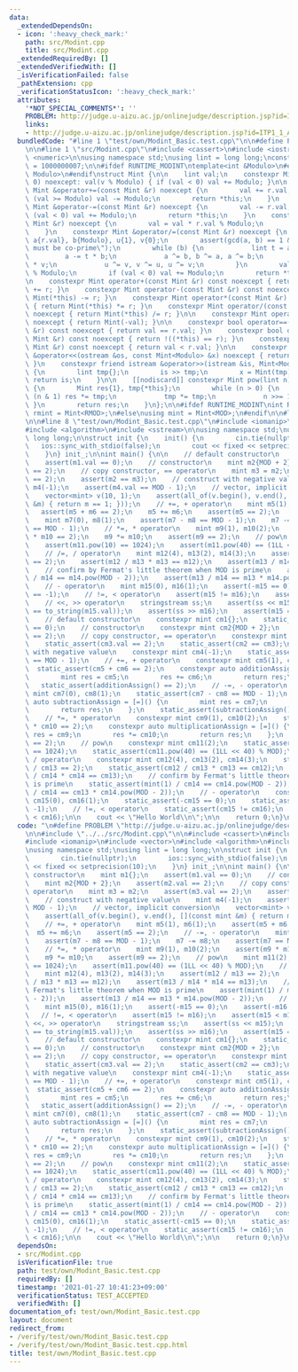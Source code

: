```yaml
---
data:
  _extendedDependsOn:
  - icon: ':heavy_check_mark:'
    path: src/Modint.cpp
    title: src/Modint.cpp
  _extendedRequiredBy: []
  _extendedVerifiedWith: []
  _isVerificationFailed: false
  _pathExtension: cpp
  _verificationStatusIcon: ':heavy_check_mark:'
  attributes:
    '*NOT_SPECIAL_COMMENTS*': ''
    PROBLEM: http://judge.u-aizu.ac.jp/onlinejudge/description.jsp?id=ITP1_1_A
    links:
    - http://judge.u-aizu.ac.jp/onlinejudge/description.jsp?id=ITP1_1_A
  bundledCode: "#line 1 \"test/own/Modint_Basic.test.cpp\"\n\n#define PROBLEM \"http://judge.u-aizu.ac.jp/onlinejudge/description.jsp?id=ITP1_1_A\"\
    \n\n#line 1 \"src/Modint.cpp\"\n#include <cassert>\n#include <iostream>\n#include\
    \ <numeric>\n\nusing namespace std;\nusing lint = long long;\nconstexpr int MOD\
    \ = 1000000007;\n\n#ifdef RUNTIME_MODINT\ntemplate<int &Modulo>\n#else\n\ntemplate<int\
    \ Modulo>\n#endif\nstruct Mint {\n\n    lint val;\n    constexpr Mint(lint v =\
    \ 0) noexcept: val(v % Modulo) { if (val < 0) val += Modulo; }\n\n    constexpr\
    \ Mint &operator+=(const Mint &r) noexcept {\n        val += r.val;\n        if\
    \ (val >= Modulo) val -= Modulo;\n        return *this;\n    }\n    constexpr\
    \ Mint &operator-=(const Mint &r) noexcept {\n        val -= r.val;\n        if\
    \ (val < 0) val += Modulo;\n        return *this;\n    }\n    constexpr Mint &operator*=(const\
    \ Mint &r) noexcept {\n        val = val * r.val % Modulo;\n        return *this;\n\
    \    }\n    constexpr Mint &operator/=(const Mint &r) noexcept {\n        lint\
    \ a{r.val}, b{Modulo}, u{1}, v{0};\n        assert(gcd(a, b) == 1 && \"a and b\
    \ must be co-prime\");\n        while (b) {\n            lint t = a / b;\n   \
    \         a -= t * b;\n            a ^= b, b ^= a, a ^= b;\n            u -= t\
    \ * v;\n            u ^= v, v ^= u, u ^= v;\n        }\n        val = val * u\
    \ % Modulo;\n        if (val < 0) val += Modulo;\n        return *this;\n    }\n\
    \n    constexpr Mint operator+(const Mint &r) const noexcept { return Mint(*this)\
    \ += r; }\n    constexpr Mint operator-(const Mint &r) const noexcept { return\
    \ Mint(*this) -= r; }\n    constexpr Mint operator*(const Mint &r) const noexcept\
    \ { return Mint(*this) *= r; }\n    constexpr Mint operator/(const Mint &r) const\
    \ noexcept { return Mint(*this) /= r; }\n\n    constexpr Mint operator-() const\
    \ noexcept { return Mint(-val); }\n\n    constexpr bool operator==(const Mint\
    \ &r) const noexcept { return val == r.val; }\n    constexpr bool operator!=(const\
    \ Mint &r) const noexcept { return !((*this) == r); }\n    constexpr bool operator<(const\
    \ Mint &r) const noexcept { return val < r.val; }\n\n    constexpr friend ostream\
    \ &operator<<(ostream &os, const Mint<Modulo> &x) noexcept { return os << x.val;\
    \ }\n    constexpr friend istream &operator>>(istream &is, Mint<Modulo> &x) noexcept\
    \ {\n        lint tmp{};\n        is >> tmp;\n        x = Mint(tmp);\n       \
    \ return is;\n    }\n\n    [[nodiscard]] constexpr Mint pow(lint n) const noexcept\
    \ {\n        Mint res{1}, tmp{*this};\n        while (n > 0) {\n            if\
    \ (n & 1) res *= tmp;\n            tmp *= tmp;\n            n >>= 1;\n       \
    \ }\n        return res;\n    }\n};\n\n#ifdef RUNTIME_MODINT\nint RMOD;\nusing\
    \ rmint = Mint<RMOD>;\n#else\nusing mint = Mint<MOD>;\n#endif\n\n#line 5 \"test/own/Modint_Basic.test.cpp\"\
    \n\n#line 8 \"test/own/Modint_Basic.test.cpp\"\n#include <iomanip>\n#include <vector>\n\
    #include <algorithm>\n#include <sstream>\n\nusing namespace std;\nusing lint =\
    \ long long;\n\nstruct init {\n    init() {\n        cin.tie(nullptr);\n     \
    \   ios::sync_with_stdio(false);\n        cout << fixed << setprecision(10);\n\
    \    }\n} init_;\n\nint main() {\n\n    // default constructor\n    mint m1{};\n\
    \    assert(m1.val == 0);\n    // constructor\n    mint m2{MOD + 2};\n    assert(m2.val\
    \ == 2);\n    // copy constructor, == operator\n    mint m3 = m2;\n    assert(m3.val\
    \ == 2);\n    assert(m2 == m3);\n    // construct with negative value\n    mint\
    \ m4(-1);\n    assert(m4.val == MOD - 1);\n    // vector, implicit conversion\n\
    \    vector<mint> v(10, 1);\n    assert(all_of(v.begin(), v.end(), [](const mint\
    \ &m) { return m == 1; }));\n    // +=, + operator\n    mint m5(1), m6(1);\n \
    \   assert(m5 + m6 == 2);\n    m5 += m6;\n    assert(m5 == 2);\n    // -=, - operator\n\
    \    mint m7(0), m8(1);\n    assert(m7 - m8 == MOD - 1);\n    m7 -= m8;\n    assert(m7\
    \ == MOD - 1);\n    // *=, * operator\n    mint m9(1), m10(2);\n    assert(m9\
    \ * m10 == 2);\n    m9 *= m10;\n    assert(m9 == 2);\n    // pow\n    mint m11(2);\n\
    \    assert(m11.pow(10) == 1024);\n    assert(m11.pow(40) == (1LL << 40) % MOD);\n\
    \    // /=, / operator\n    mint m12(4), m13(2), m14(3);\n    assert(m12 / m13\
    \ == 2);\n    assert(m12 / m13 * m13 == m12);\n    assert(m13 / m14 * m14 == m13);\n\
    \    // confirm by Fermat's little theorem when MOD is prime\n    assert(mint(1)\
    \ / m14 == m14.pow(MOD - 2));\n    assert(m13 / m14 == m13 * m14.pow(MOD - 2));\n\
    \    // - operator\n    mint m15(0), m16(1);\n    assert(-m15 == 0);\n    assert(-m16\
    \ == -1);\n    // !=, < operator\n    assert(m15 != m16);\n    assert(m15 < m16);\n\
    \    // <<, >> operator\n    stringstream ss;\n    assert(ss << m15);\n    assert(ss.str()\
    \ == to_string(m15.val));\n    assert(ss >> m16);\n    assert(m15 == m16);\n\n\
    \    // default constructor\n    constexpr mint cm1{};\n    static_assert(cm1.val\
    \ == 0);\n    // constructor\n    constexpr mint cm2{MOD + 2};\n    static_assert(cm2.val\
    \ == 2);\n    // copy constructor, == operator\n    constexpr mint cm3 = cm2;\n\
    \    static_assert(cm3.val == 2);\n    static_assert(cm2 == cm3);\n    // construct\
    \ with negative value\n    constexpr mint cm4(-1);\n    static_assert(cm4.val\
    \ == MOD - 1);\n    // +=, + operator\n    constexpr mint cm5(1), cm6(1);\n  \
    \  static_assert(cm5 + cm6 == 2);\n    constexpr auto additionAssign = [=]() {\n\
    \        mint res = cm5;\n        res += cm6;\n        return res;\n    };\n \
    \   static_assert(additionAssign() == 2);\n    // -=, - operator\n    constexpr\
    \ mint cm7(0), cm8(1);\n    static_assert(cm7 - cm8 == MOD - 1);\n    constexpr\
    \ auto subtractionAssign = [=]() {\n        mint res = cm7;\n        res -= cm8;\n\
    \        return res;\n    };\n    static_assert(subtractionAssign() == MOD - 1);\n\
    \    // *=, * operator\n    constexpr mint cm9(1), cm10(2);\n    static_assert(cm9\
    \ * cm10 == 2);\n    constexpr auto multiplicationAssign = [=]() {\n        mint\
    \ res = cm9;\n        res *= cm10;\n        return res;\n    };\n    static_assert(multiplicationAssign()\
    \ == 2);\n    // pow\n    constexpr mint cm11(2);\n    static_assert(cm11.pow(10)\
    \ == 1024);\n    static_assert(cm11.pow(40) == (1LL << 40) % MOD);\n    // /=,\
    \ / operator\n    constexpr mint cm12(4), cm13(2), cm14(3);\n    static_assert(cm12\
    \ / cm13 == 2);\n    static_assert(cm12 / cm13 * cm13 == cm12);\n    static_assert(cm13\
    \ / cm14 * cm14 == cm13);\n    // confirm by Fermat's little theorem when MOD\
    \ is prime\n    static_assert(mint(1) / cm14 == cm14.pow(MOD - 2));\n    static_assert(cm13\
    \ / cm14 == cm13 * cm14.pow(MOD - 2));\n    // - operator\n    constexpr mint\
    \ cm15(0), cm16(1);\n    static_assert(-cm15 == 0);\n    static_assert(-cm16 ==\
    \ -1);\n    // !=, < operator\n    static_assert(cm15 != cm16);\n    static_assert(cm15\
    \ < cm16);\n\n    cout << \"Hello World\\n\";\n\n    return 0;\n}\n"
  code: "\n#define PROBLEM \"http://judge.u-aizu.ac.jp/onlinejudge/description.jsp?id=ITP1_1_A\"\
    \n\n#include \"../../src/Modint.cpp\"\n\n#include <cassert>\n#include <iostream>\n\
    #include <iomanip>\n#include <vector>\n#include <algorithm>\n#include <sstream>\n\
    \nusing namespace std;\nusing lint = long long;\n\nstruct init {\n    init() {\n\
    \        cin.tie(nullptr);\n        ios::sync_with_stdio(false);\n        cout\
    \ << fixed << setprecision(10);\n    }\n} init_;\n\nint main() {\n\n    // default\
    \ constructor\n    mint m1{};\n    assert(m1.val == 0);\n    // constructor\n\
    \    mint m2{MOD + 2};\n    assert(m2.val == 2);\n    // copy constructor, ==\
    \ operator\n    mint m3 = m2;\n    assert(m3.val == 2);\n    assert(m2 == m3);\n\
    \    // construct with negative value\n    mint m4(-1);\n    assert(m4.val ==\
    \ MOD - 1);\n    // vector, implicit conversion\n    vector<mint> v(10, 1);\n\
    \    assert(all_of(v.begin(), v.end(), [](const mint &m) { return m == 1; }));\n\
    \    // +=, + operator\n    mint m5(1), m6(1);\n    assert(m5 + m6 == 2);\n  \
    \  m5 += m6;\n    assert(m5 == 2);\n    // -=, - operator\n    mint m7(0), m8(1);\n\
    \    assert(m7 - m8 == MOD - 1);\n    m7 -= m8;\n    assert(m7 == MOD - 1);\n\
    \    // *=, * operator\n    mint m9(1), m10(2);\n    assert(m9 * m10 == 2);\n\
    \    m9 *= m10;\n    assert(m9 == 2);\n    // pow\n    mint m11(2);\n    assert(m11.pow(10)\
    \ == 1024);\n    assert(m11.pow(40) == (1LL << 40) % MOD);\n    // /=, / operator\n\
    \    mint m12(4), m13(2), m14(3);\n    assert(m12 / m13 == 2);\n    assert(m12\
    \ / m13 * m13 == m12);\n    assert(m13 / m14 * m14 == m13);\n    // confirm by\
    \ Fermat's little theorem when MOD is prime\n    assert(mint(1) / m14 == m14.pow(MOD\
    \ - 2));\n    assert(m13 / m14 == m13 * m14.pow(MOD - 2));\n    // - operator\n\
    \    mint m15(0), m16(1);\n    assert(-m15 == 0);\n    assert(-m16 == -1);\n \
    \   // !=, < operator\n    assert(m15 != m16);\n    assert(m15 < m16);\n    //\
    \ <<, >> operator\n    stringstream ss;\n    assert(ss << m15);\n    assert(ss.str()\
    \ == to_string(m15.val));\n    assert(ss >> m16);\n    assert(m15 == m16);\n\n\
    \    // default constructor\n    constexpr mint cm1{};\n    static_assert(cm1.val\
    \ == 0);\n    // constructor\n    constexpr mint cm2{MOD + 2};\n    static_assert(cm2.val\
    \ == 2);\n    // copy constructor, == operator\n    constexpr mint cm3 = cm2;\n\
    \    static_assert(cm3.val == 2);\n    static_assert(cm2 == cm3);\n    // construct\
    \ with negative value\n    constexpr mint cm4(-1);\n    static_assert(cm4.val\
    \ == MOD - 1);\n    // +=, + operator\n    constexpr mint cm5(1), cm6(1);\n  \
    \  static_assert(cm5 + cm6 == 2);\n    constexpr auto additionAssign = [=]() {\n\
    \        mint res = cm5;\n        res += cm6;\n        return res;\n    };\n \
    \   static_assert(additionAssign() == 2);\n    // -=, - operator\n    constexpr\
    \ mint cm7(0), cm8(1);\n    static_assert(cm7 - cm8 == MOD - 1);\n    constexpr\
    \ auto subtractionAssign = [=]() {\n        mint res = cm7;\n        res -= cm8;\n\
    \        return res;\n    };\n    static_assert(subtractionAssign() == MOD - 1);\n\
    \    // *=, * operator\n    constexpr mint cm9(1), cm10(2);\n    static_assert(cm9\
    \ * cm10 == 2);\n    constexpr auto multiplicationAssign = [=]() {\n        mint\
    \ res = cm9;\n        res *= cm10;\n        return res;\n    };\n    static_assert(multiplicationAssign()\
    \ == 2);\n    // pow\n    constexpr mint cm11(2);\n    static_assert(cm11.pow(10)\
    \ == 1024);\n    static_assert(cm11.pow(40) == (1LL << 40) % MOD);\n    // /=,\
    \ / operator\n    constexpr mint cm12(4), cm13(2), cm14(3);\n    static_assert(cm12\
    \ / cm13 == 2);\n    static_assert(cm12 / cm13 * cm13 == cm12);\n    static_assert(cm13\
    \ / cm14 * cm14 == cm13);\n    // confirm by Fermat's little theorem when MOD\
    \ is prime\n    static_assert(mint(1) / cm14 == cm14.pow(MOD - 2));\n    static_assert(cm13\
    \ / cm14 == cm13 * cm14.pow(MOD - 2));\n    // - operator\n    constexpr mint\
    \ cm15(0), cm16(1);\n    static_assert(-cm15 == 0);\n    static_assert(-cm16 ==\
    \ -1);\n    // !=, < operator\n    static_assert(cm15 != cm16);\n    static_assert(cm15\
    \ < cm16);\n\n    cout << \"Hello World\\n\";\n\n    return 0;\n}\n"
  dependsOn:
  - src/Modint.cpp
  isVerificationFile: true
  path: test/own/Modint_Basic.test.cpp
  requiredBy: []
  timestamp: '2021-01-27 10:41:23+09:00'
  verificationStatus: TEST_ACCEPTED
  verifiedWith: []
documentation_of: test/own/Modint_Basic.test.cpp
layout: document
redirect_from:
- /verify/test/own/Modint_Basic.test.cpp
- /verify/test/own/Modint_Basic.test.cpp.html
title: test/own/Modint_Basic.test.cpp
---
```

